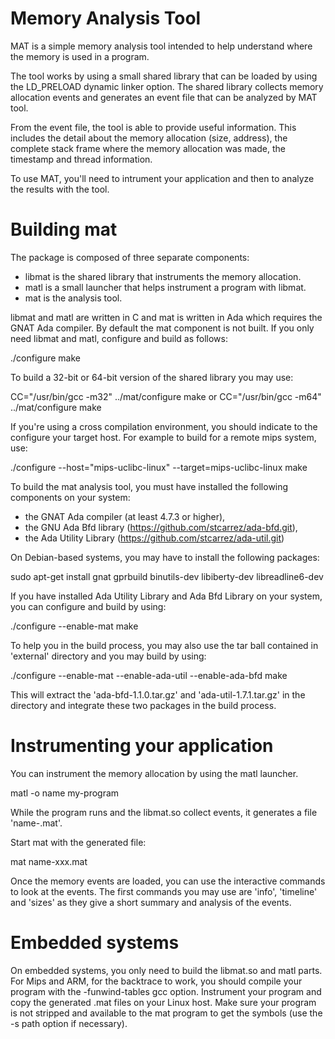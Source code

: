 # Memory Analysis Tool

MAT is a simple memory analysis tool intended to help
understand where the memory is used in a program.

The tool works by using a small shared library that
can be loaded by using the LD_PRELOAD dynamic linker option.
The shared library collects memory allocation events and
generates an event file that can be analyzed by MAT tool.

From the event file, the tool is able to provide useful
information.  This includes the detail about the memory
allocation (size, address), the complete stack frame where the
memory allocation was made, the timestamp and thread information.

To use MAT, you'll need to intrument your application
and then to analyze the results with the tool.

# Building mat

The package is composed of three separate components:

- libmat is the shared library that instruments the memory allocation.
- matl is a small launcher that helps instrument a program with libmat.
- mat is the analysis tool.

libmat and matl are written in C and mat is written in Ada which requires
the GNAT Ada compiler.  By default the mat component is not built.
If you only need libmat and matl, configure and build as follows:

  ./configure
  make

To build a 32-bit or 64-bit version of the shared library you may use:

  CC="/usr/bin/gcc -m32" ../mat/configure
  make
or
  CC="/usr/bin/gcc -m64" ../mat/configure
  make

If you're using a cross compilation environment, you should
indicate to the configure your target host.  For example to
build for a remote mips system, use:

  ./configure --host="mips-uclibc-linux" --target=mips-uclibc-linux
  make

To build the mat analysis tool, you must have installed the following
components on your system:

- the GNAT Ada compiler (at least 4.7.3 or higher),
- the GNU Ada Bfd library (https://github.com/stcarrez/ada-bfd.git),
- the Ada Utility Library (https://github.com/stcarrez/ada-util.git)

On Debian-based systems, you may have to install the following packages:

  sudo apt-get install gnat gprbuild binutils-dev libiberty-dev libreadline6-dev

If you have installed Ada Utility Library and Ada Bfd Library on your
system, you can configure and build by using:

  ./configure --enable-mat
  make

To help you in the build process, you may also use the tar ball contained
in 'external' directory and you may build by using:

  ./configure --enable-mat --enable-ada-util --enable-ada-bfd
  make

This will extract the 'ada-bfd-1.1.0.tar.gz' and 'ada-util-1.7.1.tar.gz' in
the directory and integrate these two packages in the build process.

# Instrumenting your application

You can instrument the memory allocation by using the matl launcher.

  matl -o name my-program

While the program runs and the libmat.so collect events,
it generates a file 'name-<pid>.mat'.

Start mat with the generated file:

  mat name-xxx.mat

Once the memory events are loaded, you can use the interactive
commands to look at the events.  The first commands you may use
are 'info', 'timeline' and 'sizes' as they give a short summary
and analysis of the events.


# Embedded systems

On embedded systems, you only need to build the libmat.so and matl parts.
For Mips and ARM, for the backtrace to work, you should compile your program
with the -funwind-tables gcc option.  Instrument your program and copy
the generated .mat files on your Linux host.  Make sure your program is
not stripped and available to the mat program to get the symbols
(use the -s path option if necessary).
